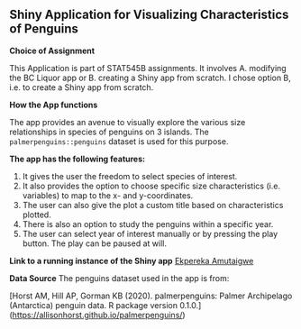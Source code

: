 ## Shiny Application for Visualizing Characteristics of Penguins

**Choice of Assignment**

This Application is part of STAT545B assignments. It involves A. modifying the BC Liquor app or B. creating a Shiny app from scratch. I chose option B, i.e. to create a Shiny app from scratch.

**How the App functions**

The app provides an avenue to visually explore the various size relationships 
in species of penguins on 3 islands. The `palmerpenguins::penguins` dataset is used
for this purpose.
  
**The app has the following features:**

1. It gives the user the freedom to select species of interest.
2. It also provides the option to choose specific size characteristics 
   (i.e. variables) to map to the x- and y-coordinates. 
3. The user can also give the plot a custom title based on characteristics plotted.
4. There is also an option to study the penguins within a specific year. 
5. The user can select year of interest manually or by pressing the play button.
   The play can be paused at will. 
    
**Link to a running instance of the Shiny app**
[Ekpereka Amutaigwe](https://ekpereka-amutaigwe.shinyapps.io/shiny-eamutaigwe/)

**Data Source**
The penguins dataset used in the app is from:

[Horst AM, Hill AP, Gorman KB (2020). palmerpenguins: Palmer Archipelago (Antarctica) penguin data. R package version 0.1.0.] (https://allisonhorst.github.io/palmerpenguins/)
